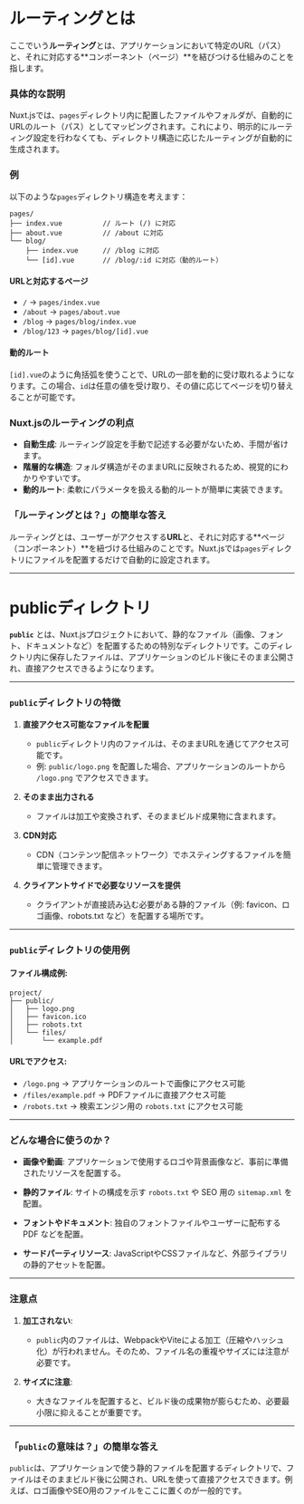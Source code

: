 # ルーティングとは

ここでいう**ルーティング**とは、アプリケーションにおいて特定のURL（パス）と、それに対応する**コンポーネント（ページ）**を結びつける仕組みのことを指します。

### 具体的な説明
Nuxt.jsでは、`pages`ディレクトリ内に配置したファイルやフォルダが、自動的にURLのルート（パス）としてマッピングされます。これにより、明示的にルーティング設定を行わなくても、ディレクトリ構造に応じたルーティングが自動的に生成されます。

### 例
以下のような`pages`ディレクトリ構造を考えます：

```
pages/
├── index.vue          // ルート (/) に対応
├── about.vue          // /about に対応
└── blog/
    ├── index.vue      // /blog に対応
    └── [id].vue       // /blog/:id に対応（動的ルート）
```

#### URLと対応するページ
- `/` → `pages/index.vue`
- `/about` → `pages/about.vue`
- `/blog` → `pages/blog/index.vue`
- `/blog/123` → `pages/blog/[id].vue`

#### 動的ルート
`[id].vue`のように角括弧を使うことで、URLの一部を動的に受け取れるようになります。この場合、`id`は任意の値を受け取り、その値に応じてページを切り替えることが可能です。

### Nuxt.jsのルーティングの利点
- **自動生成**: ルーティング設定を手動で記述する必要がないため、手間が省けます。
- **階層的な構造**: フォルダ構造がそのままURLに反映されるため、視覚的にわかりやすいです。
- **動的ルート**: 柔軟にパラメータを扱える動的ルートが簡単に実装できます。

### 「ルーティングとは？」の簡単な答え
ルーティングとは、ユーザーがアクセスする**URL**と、それに対応する**ページ（コンポーネント）**を紐づける仕組みのことです。Nuxt.jsでは`pages`ディレクトリにファイルを配置するだけで自動的に設定されます。


--------------------------------------------------------------


# publicディレクトリ

**`public`** とは、Nuxt.jsプロジェクトにおいて、静的なファイル（画像、フォント、ドキュメントなど）を配置するための特別なディレクトリです。このディレクトリ内に保存したファイルは、アプリケーションのビルド後にそのまま公開され、直接アクセスできるようになります。

---

### `public`ディレクトリの特徴

1. **直接アクセス可能なファイルを配置**  
   - `public`ディレクトリ内のファイルは、そのままURLを通じてアクセス可能です。
   - 例: `public/logo.png` を配置した場合、アプリケーションのルートから `/logo.png` でアクセスできます。

2. **そのまま出力される**  
   - ファイルは加工や変換されず、そのままビルド成果物に含まれます。

3. **CDN対応**  
   - CDN（コンテンツ配信ネットワーク）でホスティングするファイルを簡単に管理できます。

4. **クライアントサイドで必要なリソースを提供**  
   - クライアントが直接読み込む必要がある静的ファイル（例: favicon、ロゴ画像、robots.txt など）を配置する場所です。

---

### `public`ディレクトリの使用例

#### ファイル構成例:
```
project/
├── public/
│   ├── logo.png
│   ├── favicon.ico
│   ├── robots.txt
│   └── files/
│       └── example.pdf
```

#### URLでアクセス:
- `/logo.png` → アプリケーションのルートで画像にアクセス可能
- `/files/example.pdf` → PDFファイルに直接アクセス可能
- `/robots.txt` → 検索エンジン用の `robots.txt` にアクセス可能

---

### どんな場合に使うのか？

- **画像や動画**:
  アプリケーションで使用するロゴや背景画像など、事前に準備されたリソースを配置する。

- **静的ファイル**:
  サイトの構成を示す `robots.txt` や SEO 用の `sitemap.xml` を配置。

- **フォントやドキュメント**:
  独自のフォントファイルやユーザーに配布する PDF などを配置。

- **サードパーティリソース**:
  JavaScriptやCSSファイルなど、外部ライブラリの静的アセットを配置。

---

### 注意点
1. **加工されない**:  
   - `public`内のファイルは、WebpackやViteによる加工（圧縮やハッシュ化）が行われません。そのため、ファイル名の重複やサイズには注意が必要です。

2. **サイズに注意**:  
   - 大きなファイルを配置すると、ビルド後の成果物が膨らむため、必要最小限に抑えることが重要です。

---

### 「`public`の意味は？」の簡単な答え
`public`は、アプリケーションで使う静的ファイルを配置するディレクトリで、ファイルはそのままビルド後に公開され、URLを使って直接アクセスできます。例えば、ロゴ画像やSEO用のファイルをここに置くのが一般的です。